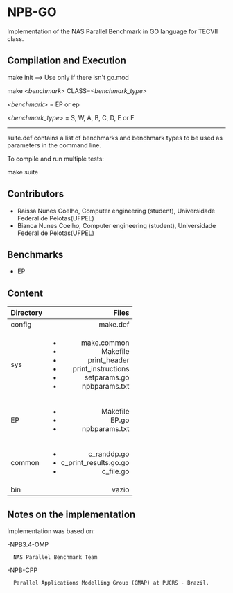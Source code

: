 # NPB-GO
Implementation of the NAS Parallel Benchmark in GO language for TECVII class.

## Compilation and Execution

make init --> Use only if there isn't go.mod

make <_benchmark_> CLASS=<_benchmark_type_>

<_benchmark_> = EP or ep

<_benchmark_type_> = S, W, A, B, C, D, E or F

---------------------------------------------

suite.def contains a list of benchmarks and benchmark types to be used as parameters in the command line.

To compile and run multiple tests:

make suite

## Contributors
- Raissa Nunes Coelho, Computer engineering (student), Universidade Federal de Pelotas(UFPEL)
- Bianca Nunes Coelho, Computer engineering (student), Universidade Federal de Pelotas(UFPEL)

## Benchmarks
- EP

## Content
|Directory |Files |
| :---|---:|
|config | make.def|
|sys | <ul><li>make.common</li><li>Makefile</li><li>print_header</li><li>print_instructions</li><li>setparams.go</li><li>npbparams.txt</li></ul>|
|EP | <ul><li>Makefile</li><li>EP.go</li><li>npbparams.txt</li></ul> |
|common | <ul><li>c_randdp.go</li><li>c_print_results.go.go</li><li>c_file.go</li></ul>  |
|bin | vazio |

## Notes on the implementation
Implementation was based on:

  -NPB3.4-OMP
      
      NAS Parallel Benchmark Team
  
  -NPB-CPP
  
      Parallel Applications Modelling Group (GMAP) at PUCRS - Brazil.
